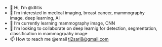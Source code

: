 - 👋 Hi, I’m @dtitis
- 👀 I’m interested in medical imaging, breast cancer, mammography image, deep learning, AI
- 🌱 I’m currently learning mammography image, CNN
- 💞️ I’m looking to collaborate on deep learnig for detection, segmentation, classification in mammogrpahy image
- 📫 How to reach me @email ti2sari8@gmail.com

<!---
dtitis/dtitis is a ✨ special ✨ repository because its `README.md` (this file) appears on your GitHub profile.
You can click the Preview link to take a look at your changes.
--->
